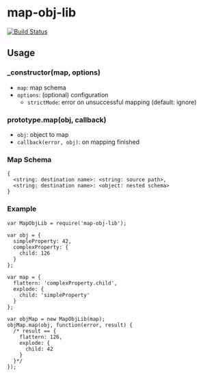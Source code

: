 # map-obj-lib

[![Build Status](https://travis-ci.org/schornio/map-obj-lib.svg)](https://travis-ci.org/schornio/map-obj-lib)

## Usage

### _constructor(map, options)

- `map`: map schema
- `options`: (optional) configuration
  - `strictMode`: error on unsuccessful mapping (default: ignore)

### prototype.map(obj, callback)

- `obj`: object to map
- `callback(error, obj)`: on mapping finished

### Map Schema

    {
      <string: destination name>: <string: source path>,
      <string: destination name>: <object: nested schema>
    }

### Example

    var MapObjLib = require('map-obj-lib');

    var obj = {
      simpleProperty: 42,
      complexProperty: {
        child: 126
      }
    };

    var map = {
      flattern: 'complexProperty.child',
      explode: {
        child: 'simpleProperty'
      }
    };

    var objMap = new MapObjLib(map);
    objMap.map(obj, function(error, result) {
      /* result == {
        flattern: 126,
        explode: {
          child: 42
        }
      }*/
    });
